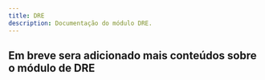 ```yaml
---
title: DRE
description: Documentação do módulo DRE.
---
```


## Em breve sera adicionado mais conteúdos sobre o módulo de DRE
